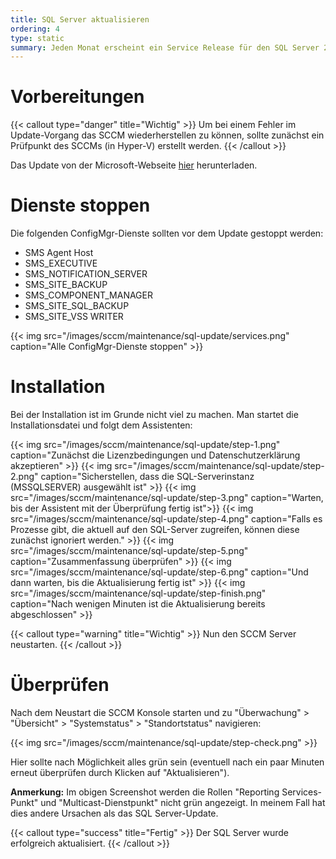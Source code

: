 ```yaml
---
title: SQL Server aktualisieren
ordering: 4
type: static
summary: Jeden Monat erscheint ein Service Release für den SQL Server 2017, welches man zeitnah einspielen sollte. Hat man SQL Server 2016 im Einsatz, so gilt diese Anleitung ebenfalls.
---
```


# Vorbereitungen

{{< callout type="danger" title="Wichtig" >}}
    Um bei einem Fehler im Update-Vorgang das SCCM wiederherstellen zu können, sollte zunächst ein Prüfpunkt des SCCMs (in Hyper-V) erstellt werden.
{{< /callout >}}

Das Update von der Microsoft-Webseite [hier](https://support.microsoft.com/de-de/help/4047329) herunterladen. 

# Dienste stoppen

Die folgenden ConfigMgr-Dienste sollten vor dem Update gestoppt werden:

* SMS Agent Host
* SMS_EXECUTIVE
* SMS_NOTIFICATION_SERVER
* SMS_SITE_BACKUP
* SMS_COMPONENT_MANAGER
* SMS_SITE_SQL_BACKUP
* SMS_SITE_VSS WRITER

{{< img src="/images/sccm/maintenance/sql-update/services.png" caption="Alle ConfigMgr-Dienste stoppen" >}}


# Installation

Bei der Installation ist im Grunde nicht viel zu machen. Man startet die Installationsdatei und folgt dem Assistenten:

{{< img src="/images/sccm/maintenance/sql-update/step-1.png" caption="Zunächst die Lizenzbedingungen und Datenschutzerklärung akzeptieren" >}}
{{< img src="/images/sccm/maintenance/sql-update/step-2.png" caption="Sicherstellen, dass die SQL-Serverinstanz (MSSQLSERVER) ausgewählt ist" >}}
{{< img src="/images/sccm/maintenance/sql-update/step-3.png" caption="Warten, bis der Assistent mit der Überprüfung fertig ist">}}
{{< img src="/images/sccm/maintenance/sql-update/step-4.png" caption="Falls es Prozesse gibt, die aktuell auf den SQL-Server zugreifen, können diese zunächst ignoriert werden." >}}
{{< img src="/images/sccm/maintenance/sql-update/step-5.png" caption="Zusammenfassung überprüfen" >}}
{{< img src="/images/sccm/maintenance/sql-update/step-6.png" caption="Und dann warten, bis die Aktualisierung fertig ist" >}}
{{< img src="/images/sccm/maintenance/sql-update/step-finish.png" caption="Nach wenigen Minuten ist die Aktualisierung bereits abgeschlossen" >}}

{{< callout type="warning" title="Wichtig" >}}
    Nun den SCCM Server neustarten.
{{< /callout >}}

# Überprüfen

Nach dem Neustart die SCCM Konsole starten und zu "Überwachung" > "Übersicht" > "Systemstatus" > "Standortstatus" navigieren:

{{< img src="/images/sccm/maintenance/sql-update/step-check.png" >}}

Hier sollte nach Möglichkeit alles grün sein (eventuell nach ein paar Minuten erneut überprüfen durch Klicken auf "Aktualisieren").

**Anmerkung:** Im obigen Screenshot werden die Rollen "Reporting Services-Punkt" und "Multicast-Dienstpunkt" nicht grün angezeigt. In meinem Fall hat dies andere Ursachen als das SQL Server-Update.

{{< callout type="success" title="Fertig" >}}
    Der SQL Server wurde erfolgreich aktualisiert.
{{< /callout >}}